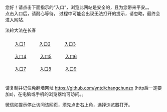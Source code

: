 您好！请点击下面指示的“入口”，浏览此网站是安全的，且为您带来平安。。 <br/>
点击入口后，请耐心等待， 过程中可能会出现无法打开的提示，请忽略，最终会进入网站. </br>

法轮大法在长春<br/>
<div style="padding:10px"><a style="margin:20px" target="_blank" href="https://d33j9mp55iq3nr.cloudfront.net/2Qpsp?mnvmtby" id="ccLink1" rel="nofollow">入口1</a> <a target="_blank" style="margin:20px" href="https://dm3qiqru8pc5m.cloudfront.net/2Qpsp?lpxbscg" id="ccLink2" rel="nofollow">入口2</a> <a style="margin:20px" target="_blank" href="https://d2n7rk5a5nriu3.cloudfront.net/2Qpsp?zqafwme" id="ccLink3" rel="nofollow">入口3</a></div>

<div style="padding:10px" ><a style="margin:20px" target="_blank" href="https://d33j9mp55iq3nr.cloudfront.net/2Qpsp?mnvmtby" id="ccLink4" rel="nofollow">入口4</a> <a style="margin:20px" href="https://dm3qiqru8pc5m.cloudfront.net/2Qpsp?lpxbscg" target="_blank" id="ccLink5" rel="nofollow">入口5</a> <a style="margin:20px" href="https://d2n7rk5a5nriu3.cloudfront.net/2Qpsp?zqafwme" target="_blank" id="ccLink6" rel="nofollow">入口6</a></div>

<div style="padding:10px"><a style="margin:20px" target="_blank" href="https://d33j9mp55iq3nr.cloudfront.net/2Qpsp?mnvmtby" id="ccLink7" rel="nofollow">入口7</a> <a style="margin:20px" href="https://dm3qiqru8pc5m.cloudfront.net/2Qpsp?lpxbscg" target="_blank" id="ccLink8" rel="nofollow">入口8</a> <a style="margin:20px" target="_blank" href="https://d2n7rk5a5nriu3.cloudfront.net/2Qpsp?zqafwme" id="ccLink9" rel="nofollow">入口9</a></div>

<br/>



请复制并记住免翻墙网址 https://github.com/yntd/changchunzx (http后一定要加s)，在电脑或手机的浏览器均可访问。。<br/>

微信如提示停止访问该网页，须先点击右上角，选择浏览器打开。
